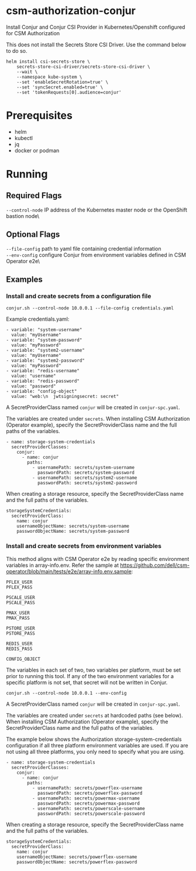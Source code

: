 <!--
Copyright (c) 2025 Dell Inc., or its subsidiaries. All Rights Reserved.

Licensed under the Apache License, Version 2.0 (the "License");
you may not use this file except in compliance with the License.
You may obtain a copy of the License at

    http://www.apache.org/licenses/LICENSE-2.0
-->

# csm-authorization-conjur
Install Conjur and Conjur CSI Provider in Kubernetes/Openshift configured for CSM Authorization

This does not install the Secrets Store CSI Driver. Use the command below to do so.

```
helm install csi-secrets-store \
    secrets-store-csi-driver/secrets-store-csi-driver \
    --wait \
    --namespace kube-system \
    --set 'enableSecretRotation=true' \
    --set 'syncSecret.enabled=true' \
    --set 'tokenRequests[0].audience=conjur'
```

# Prerequisites
- helm
- kubectl
- jq
- docker or podman

# Running
## Required Flags
`--control-node` IP address of the Kubernetes master node or the OpenShift bastion node\

## Optional Flags
`--file-config` path to yaml file containing credential information\
`--env-config`  configure Conjur from environment variables defined in CSM Operator e2e\

## Examples
### Install and create secrets from a configuration file

`conjur.sh --control-node 10.0.0.1 --file-config credentials.yaml`

Example credentials.yaml:
```
- variable: "system-username"
  value: "myUsername"
- variable: "system-password"
  value: "myPassword"
- variable: "system2-username"
  value: "myUsername"
- variable: "system2-password"
  value: "myPassword"
- variable: "redis-username"
  value: "username"
- variable: "redis-password"
  value: "password"
- variable: "config-object"
  value: "web:\n  jwtsigningsecret: secret"
```

A SecretProviderClass named `conjur` will be created in `conjur-spc.yaml`.

The variables are created under `secrets`. When installing CSM Authorization (Operator example), specify the SecretProviderClass name and the full paths of the variables.

```
- name: storage-system-credentials
  secretProviderClasses:
    conjur:
      - name: conjur
        paths:
          - usernamePath: secrets/system-username
            passwordPath: secrets/system-password
          - usernamePath: secrets/system2-username
            passwordPath: secrets/system2-password
```

When creating a storage resource, specify the SecretProviderClass name and the full paths of the variables.

```
storageSystemCredentials:
  secretProviderClass:
    name: conjur
    usernameObjectName: secrets/system-username
    passwordObjectName: secrets/system-password
```

### Install and create secrets from environment variables
This method aligns with CSM Operator e2e by reading specific environment variables in array-info.env. Refer the sample at https://github.com/dell/csm-operator/blob/main/tests/e2e/array-info.env.sample:

```
PFLEX_USER
PFLEX_PASS

PSCALE_USER
PSCALE_PASS

PMAX_USER
PMAX_PASS

PSTORE_USER
PSTORE_PASS

REDIS_USER
REDIS_PASS

CONFIG_OBJECT
```

The variables in each set of two, two variables per platform, must be set prior to running this tool. If any of the two environment variables for a specific platform is not set, that secret will not be written in Conjur.

`conjur.sh --control-node 10.0.0.1 --env-config`

A SecretProviderClass named `conjur` will be created in `conjur-spc.yaml`.

The variables are created under `secrets` at hardcoded paths (see below). When installing CSM Authorization (Operator example), specify the SecretProviderClass name and the full paths of the variables.

The example below shows the Authorization storage-system-credentials configuration if all three platform environment variables are used. If you are not using all three platforms, you only need to specify what you are using.
```
- name: storage-system-credentials
  secretProviderClasses:
    conjur:
      - name: conjur
        paths:
          - usernamePath: secrets/powerflex-username
            passwordPath: secrets/powerflex-password
          - usernamePath: secrets/powermax-username
            passwordPath: secrets/powermax-password
          - usernamePath: secrets/powerscale-username
            passwordPath: secrets/powerscale-password
```

When creating a storage resource, specify the SecretProviderClass name and the full paths of the variables.

```
storageSystemCredentials:
  secretProviderClass:
    name: conjur
    usernameObjectName: secrets/powerflex-username
    passwordObjectName: secrets/powerflex-password
```